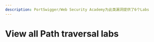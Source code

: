 ```yaml
---
description: PortSwigger/Web Security Academy为此类漏洞提供了6个Labs
---
```


# View all Path traversal labs

